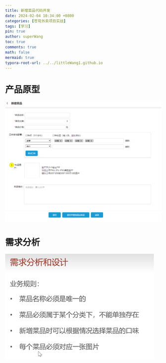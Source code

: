 ```yaml
---
title: 新增菜品代码开发
date: 2024-02-04 10:34:00 +0800
categories: [苍穹外卖项目实战]
tags: [学习]
pin: true
author: superWang
toc: true
comments: true
math: false
mermaid: true
typora-root-url: ../../littleWang1.github.io
---
```


# 产品原型

<img src="/assets/blog_res/2024-02-04-新增菜品代码开发.assets/image-20240204174055584.png" alt="image-20240204174055584" style="zoom:67%;" />

# 需求分析

<img src="/assets/blog_res/2024-02-04-新增菜品代码开发.assets/image-20240204174041123.png" alt="image-20240204174041123" style="zoom:67%;" />



